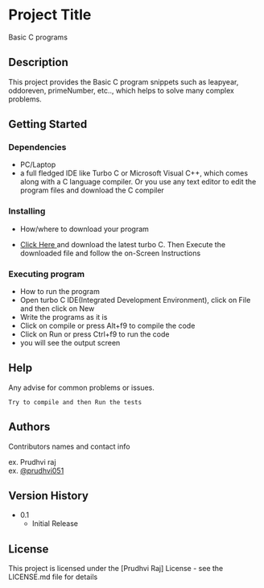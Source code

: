 # Project Title

Basic C programs

## Description

This project provides the Basic C program snippets such as leapyear, oddoreven, primeNumber, etc.., which helps to solve many complex problems.

## Getting Started

### Dependencies

* PC/Laptop
* a full fledged IDE like Turbo C or Microsoft Visual C++, which comes along with a C language compiler.
Or you use any text editor to edit the program files and download the C compiler

### Installing

* How/where to download your program
* <p><a href="https://turboc.me/download-turbo-c-file/">Click Here </a>and download the latest turbo C. Then Execute the downloaded file and follow the on-Screen Instructions</p> 

### Executing program

* How to run the program
* Open turbo C IDE(Integrated Development Environment), click on File and then click on New
* Write the programs as it is
* Click on compile or press Alt+f9 to compile the code
* Click on Run or press Ctrl+f9 to run the code
* you will see the output screen


## Help

Any advise for common problems or issues.
```
Try to compile and then Run the tests

```

## Authors

Contributors names and contact info

ex. Prudhvi raj   
ex. [@prudhvi051](https://twitter.com/prudhvi051)

## Version History

* 0.1
    * Initial Release

## License

This project is licensed under the [Prudhvi Raj] License - see the LICENSE.md file for details


